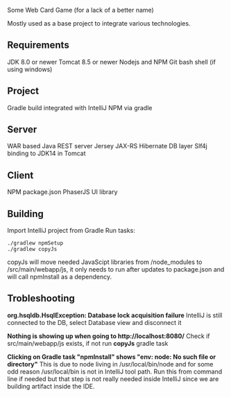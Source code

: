 Some Web Card Game (for a lack of a better name)

Mostly used as a base project to integrate various technologies.

Requirements
---
JDK 8.0 or newer
Tomcat 8.5 or newer
Nodejs and NPM
Git bash shell (if using windows)


Project
---
Gradle build integrated with IntelliJ
NPM via gradle


Server
---
WAR based Java REST server
Jersey JAX-RS
Hibernate DB layer
Slf4j binding to JDK14 in Tomcat


Client
---
NPM package.json
PhaserJS UI library


Building
---
Import IntelliJ project from Gradle
Run tasks:
    
    ./gradlew npmSetup
    ./gradlew copyJs
  
copyJs will move needed JavaScipt libraries from /node_modules to /src/main/webapp/js, 
it only needs to run after updates to package.json and will call npmInstall as
 a dependency.
 
 
Trobleshooting
---
**org.hsqldb.HsqlException: Database lock acquisition failure**
IntelliJ is still connected to the DB, select Database view and disconnect it 

  
**Nothing is showing up when going to http://localhost:8080/**
Check if src/main/webapp/js exists, if not run **copyJs** gradle task
 
**Clicking on Gradle task "npmInstall" shows "env: node: No such file or directory"**
This is due to node living in /usr/local/bin/node and for some odd reason /usr/local/bin is not
in IntelliJ tool path.  Run this from command line if needed but that step is not really
needed inside IntelliJ since we are building artifact inside the IDE.